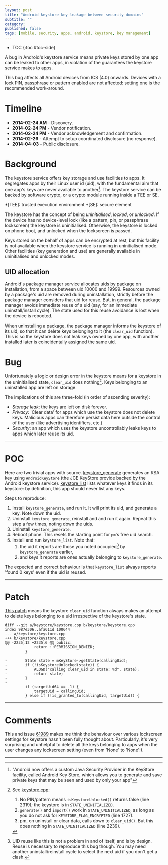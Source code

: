```yaml
---
layout: post
title: "Android keystore key leakage between security domains"
subtitle: ""
category: 
published: false
tags: [mobile, security, apps, android, keystore, key management]
---
```


* TOC
{:toc #toc-side}

A bug in Android's keystore service means private keys stored by one app
can be leaked to other apps, in violation of the guarantees the keystore
service makes to apps.

This bug affects all Android devices from ICS (4.0) onwards.  Devices with
a lock PIN, passphrase or pattern enabled are not affected: setting one
is the recommended work-around.

# Timeline

 *   **2014-02-24 AM** - Discovery.
 *   **2014-02-24 PM** - Vendor notification.
 *   **2014-02-24 PM** - Vendor acknowledgement and confirmation.
 *   **2014-02-26** - Attempt to setup coordinated disclosure (no response).
 *   **2014-04-03** - Public disclosure.

# Background

The keystore service offers key storage and use facilities to apps.  It
segregates apps by their Linux user id (uid), with the fundamental aim
that one app's keys are never available to another[^sep].  The keystore
service can be backed by software crypto, or a crypto module running
inside a TEE or SE.

[^sep]: "Android now offers a custom Java Security Provider in the KeyStore
        facility, called Android Key Store, which allows you to generate and save
        private keys that may be seen and used by only your app"

*[TEE]: trusted execution environment
*[SE]: secure element

The keystore has the concept of being *uninitialised*, *locked*, or
*unlocked*.  If the device has no device-level lock (like a pattern, pin,
or passphrase lockscreen) the keystore is uninitialised.  Otherwise, the
keystore is locked on phone boot, and unlocked when the lockscreen is
passed.

Keys stored on the behalf of apps can be encrypted at rest, but this
facility is not available when the keystore service is running in
uninitialised mode.  Other facilities (key generation and use)
are generally available in uninitialised and unlocked modes.

## UID allocation

Android's package manager service allocates uids by package on
installation, from a space between uid 10000 and 19999.  Resources owned
by a package's uid are removed during uninstallation, strictly before the
package manager considers that uid for reuse.  But, in general, the
package manager avoids immediate reuse of a uid (say, for an immediate
uninstall/install cycle).  The state used for this reuse avoidance is lost
when the device is rebooted.

When uninstalling a package, the package manager informs the keystore of
its uid, so that it can delete keys belonging to it (the `clear_uid`
function).  This is so the keystore does not leak keys owned by one app,
with another installed later is coincidentally assigned the same uid.

# Bug

Unfortunately a logic or design error in the keystore means for a keystore in the
uninitialised state, `clear_uid` does nothing[^walkthrough].  Keys belonging to an
uninstalled app are left on storage.

[^walkthrough]:
    See [keystore.cpp][keystorecpp]:
    
    1. No PIN/pattern means `isKeystoreUnlocked()` returns false (line 2319);
       the keystore is in `STATE_UNINITIALIZED`.
    2. `generate()` and `import()` work in `STATE_UNINITIALIZED`, as long as you do
       not ask for `KEYSTORE_FLAG_ENCRYPTED` (line 1727).
    3. pm, on uninstall or clear data, calls down to `clear_uid()`. But this
       does nothing in `STATE_UNINITIALIZED` (line 2239).

[keystorecpp]: https://android.googlesource.com/platform/system/security/+/9ffe9be8dd27def3f674da90cf9619437e3d428c/keystore/keystore.cpp

The implications of this are three-fold (in order of ascending severity):

 * *Storage leak*: the keys are left on disk forever.
 * *Privacy*: 'Clear data' for apps which use the keystore does not delete
   keys.  Malicious apps can therefore persist data here outside
   the control of the user (like advertising identifiers, etc.)
 * *Security*: an app which uses the keystore uncontrollably leaks keys to
   apps which later reuse its uid.

-----

# POC

Here are two trivial apps with source. [keystore_generate][ksgen] generates an
RSA key using `AndroidKeyStore` (the JCE KeyStore provide backed by the Android
keystore service). [keystore_list][kslist] lists whatever keys it
finds in its keystore: by definition, this app should never list any keys.

[ksgen]: https://github.com/ctz/android-keystore/tree/master/gen
[kslist]: https://github.com/ctz/android-keystore/tree/master/list

Steps to reproduce:

 1. Install `keystore_generate`, and run it.  It will print its uid, and
    generate a key.  Note down the uid.
 2. Uninstall `keystore_generate`, reinstall and and run it again.  Repeat
    this step a few times, noting down the uids.
 3. Uninstall `keystore_generate`.
 4. Reboot phone.  This resets the starting point for `pm`'s free uid search.
 5. Install and run `keystore_list`.  Note that:
    1. the uid it reports are those you noted occupied[^uidclash] by `keystore_generate` earlier,
    2. and keys it reports are ones actually belonging to `keystore_generate`.

The expected and correct behaviour is that `keystore_list` always reports
'found 0 keys' even if the uid is reused.

[^uidclash]: UID reuse like this is not a problem in and of itself, and is by design.
             Reuse is necessary to reproduce this bug though.  You may need another
             uninstall/reinstall cycle to select the next uid if you don't get a clash.

-----

# Patch 

[This patch][patch] means the keystore `clear_uid` function always makes an attempt to delete keys
belonging to a uid irrespective of the keystore's state.

    diff --git a/keystore/keystore.cpp b/keystore/keystore.cpp
    index 987e306..afa611d 100644
    --- a/keystore/keystore.cpp
    +++ b/keystore/keystore.cpp
    @@ -2235,12 +2235,6 @@ public:
                 return ::PERMISSION_DENIED;
             }
     
    -        State state = mKeyStore->getState(callingUid);
    -        if (!isKeystoreUnlocked(state)) {
    -            ALOGD("calling clear_uid in state: %d", state);
    -            return state;
    -        }
    -
             if (targetUid64 == -1) {
                 targetUid = callingUid;
             } else if (!is_granted_to(callingUid, targetUid)) {

[patch]: https://github.com/ctz/android-keystore/blob/master/keystore-key-leak.patch

-----

# Comments

This and issue [61989][issue-61989] makes me think the behaviour over various
lockscreen settings for keystore hasn't been fully thought about.
Particularly, it's very surprising and unhelpful to delete all the keys
belonging to apps when the user changes any lockscreen setting (even from
'None' to 'None'!).

[issue-61989]: https://code.google.com/p/android/issues/detail?id=61989

-----


